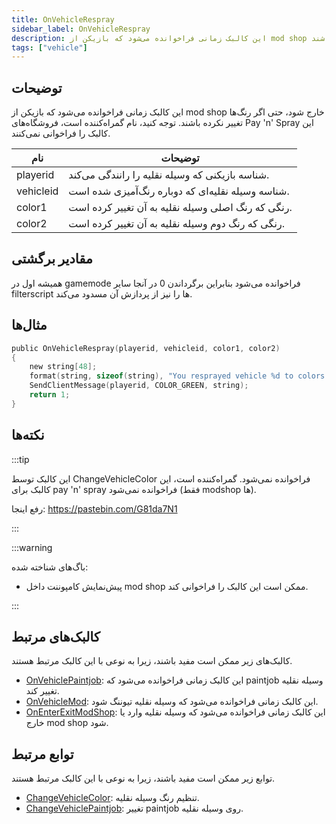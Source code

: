 ```yaml
---
title: OnVehicleRespray
sidebar_label: OnVehicleRespray
description: این کالبک زمانی فراخوانده می‌شود که بازیکن از mod shop خارج شود، حتی اگر رنگ‌ها تغییر نکرده باشند.
tags: ["vehicle"]
---
```


## توضیحات

این کالبک زمانی فراخوانده می‌شود که بازیکن از mod shop خارج شود، حتی اگر رنگ‌ها تغییر نکرده باشند. توجه کنید، نام گمراه‌کننده است، فروشگاه‌های Pay 'n' Spray این کالبک را فراخوانی نمی‌کنند.

| نام       | توضیحات                                                    |
| --------- | ------------------------------------------------------------ |
| playerid  | شناسه بازیکنی که وسیله نقلیه را رانندگی می‌کند.             |
| vehicleid | شناسه وسیله نقلیه‌ای که دوباره رنگ‌آمیزی شده است.          |
| color1    | رنگی که رنگ اصلی وسیله نقلیه به آن تغییر کرده است.          |
| color2    | رنگی که رنگ دوم وسیله نقلیه به آن تغییر کرده است.           |

## مقادیر برگشتی

همیشه اول در gamemode فراخوانده می‌شود بنابراین برگرداندن 0 در آنجا سایر filterscript ها را نیز از پردازش آن مسدود می‌کند.

## مثال‌ها

```c
public OnVehicleRespray(playerid, vehicleid, color1, color2)
{
    new string[48];
    format(string, sizeof(string), "You resprayed vehicle %d to colors %d and %d!", vehicleid, color1, color2);
    SendClientMessage(playerid, COLOR_GREEN, string);
    return 1;
}
```

## نکته‌ها

:::tip

این کالبک توسط ChangeVehicleColor فراخوانده نمی‌شود. گمراه‌کننده است، این کالبک برای pay 'n' spray فراخوانده نمی‌شود (فقط modshop ها).

رفع اینجا: https://pastebin.com/G81da7N1

:::

:::warning

باگ‌های شناخته شده:

- پیش‌نمایش کامپوننت داخل mod shop ممکن است این کالبک را فراخوانی کند.

:::

## کالبک‌های مرتبط

کالبک‌های زیر ممکن است مفید باشند، زیرا به نوعی با این کالبک مرتبط هستند.

- [OnVehiclePaintjob](OnVehiclePaintjob): این کالبک زمانی فراخوانده می‌شود که paintjob وسیله نقلیه تغییر کند.
- [OnVehicleMod](OnVehicleMod): این کالبک زمانی فراخوانده می‌شود که وسیله نقلیه تیوننگ شود.
- [OnEnterExitModShop](OnEnterExitModShop): این کالبک زمانی فراخوانده می‌شود که وسیله نقلیه وارد یا خارج mod shop شود.

## توابع مرتبط

توابع زیر ممکن است مفید باشند، زیرا به نوعی با این کالبک مرتبط هستند.

- [ChangeVehicleColor](../functions/ChangeVehicleColor): تنظیم رنگ وسیله نقلیه.
- [ChangeVehiclePaintjob](../functions/ChangeVehiclePaintjob): تغییر paintjob روی وسیله نقلیه.